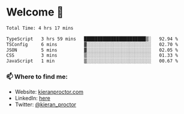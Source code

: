 # Welcome 🦘

<!--START_SECTION:waka-->

```txt
Total Time: 4 hrs 17 mins

TypeScript   3 hrs 59 mins   ███████████████████████▒░   92.94 %
TSConfig     6 mins          ▓░░░░░░░░░░░░░░░░░░░░░░░░   02.70 %
JSON         5 mins          ▓░░░░░░░░░░░░░░░░░░░░░░░░   02.05 %
CSS          3 mins          ▒░░░░░░░░░░░░░░░░░░░░░░░░   01.33 %
JavaScript   1 min           ▒░░░░░░░░░░░░░░░░░░░░░░░░   00.67 %
```

<!--END_SECTION:waka-->

### 📫 Where to find me:

-   Website: [kieranproctor.com](https://kieranproctor.com/)
-   LinkedIn: [here](https://www.linkedin.com/in/kieran-proctor-086b5a159/)
-   Twitter: [@kieran_proctor](https://twitter.com/kieran_proctor)
